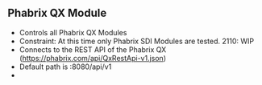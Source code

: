 ## Phabrix QX Module

- Controls all Phabrix QX Modules
- Constraint: At this time only Phabrix SDI Modules are tested. 2110: WIP
- Connects to the REST API of the Phabrix QX (https://phabrix.com/api/QxRestApi-v1.json)
- Default path is :8080/api/v1
-
